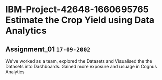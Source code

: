 # IBM-Project-42648-1660695765  Estimate the Crop Yield using Data Analytics

## Assignment_01 `17-09-2002`

We've worked as a team, explored the Datasets and Visualised the the Datasets into Dashboards. Gained more exposure and usuage in Cognus Analytics

